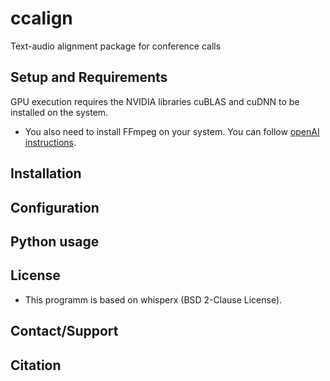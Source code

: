 # ccalign
Text-audio alignment package for conference calls

## Setup and Requirements
GPU execution requires the NVIDIA libraries cuBLAS and cuDNN to be installed on the system.
- You also need to install FFmpeg on your system. You can follow [openAI instructions](https://github.com/openai/whisper#setup).

## Installation


## Configuration

## Python usage

## License
- This programm is based on whisperx (BSD 2-Clause License).

## Contact/Support


## Citation

